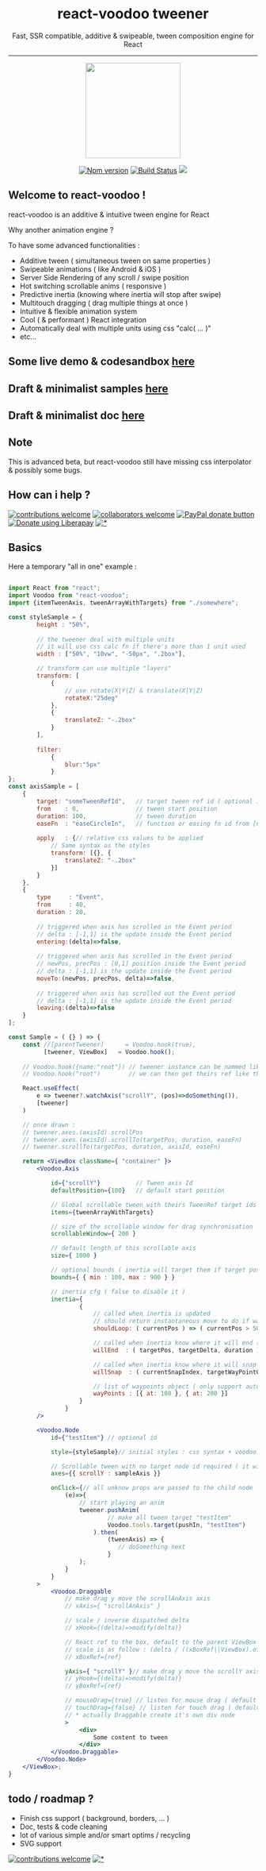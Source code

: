 <h1 align="center">react-voodoo tweener</h1>
<p align="center">Fast, SSR compatible, additive & swipeable, tween composition engine for React</p>

___
<p align="center"><img  width="192" src ="https://github.com/react-voodoo/react-voodoo/raw/master/doc/assets/logo-v0.png?sanitize=true" /></p>


<p align="center">
<a href="https://www.npmjs.com/package/react-voodoo">
<img src="https://img.shields.io/npm/v/react-voodoo.svg" alt="Npm version" /></a>
<a href="https://travis-ci.org/react-voodoo/react-voodoo">
<img src="https://travis-ci.org/react-voodoo/react-voodoo.svg?branch=master" alt="Build Status" /></a>
<img src="https://img.shields.io/badge/contributions-welcome-brightgreen.svg?style=flat" />
</p>

## Welcome to react-voodoo !

react-voodoo is an additive & intuitive tween engine for React

Why another animation engine ?

To have some advanced functionalities :

- Additive tween ( simultaneous tween on same properties )
- Swipeable animations ( like Android & iOS )
- Server Side Rendering of any scroll / swipe position
- Hot switching scrollable anims ( responsive )
- Predictive inertia (knowing where inertia will stop after swipe)
- Multitouch dragging ( drag multiple things at once )
- Intuitive & flexible animation system
- Cool ( & performant ) React integration
- Automatically deal with multiple units using css "calc( ... )"
- etc...

## Some live demo & codesandbox [here](https://react-voodoo.github.io/react-voodoo-samples/)

## Draft & minimalist samples [here](https://github.com/react-voodoo/react-voodoo-samples)

## Draft & minimalist doc [here](doc/readme.md)

## Note

This is advanced beta, but react-voodoo still have missing css interpolator & possibly some bugs.<br/>


## How can i help ?

[![contributions welcome](https://img.shields.io/badge/contributions-welcome-brightgreen.svg?style=flat)](#)
[![collaborators welcome](https://img.shields.io/badge/collaborators-welcome-brightgreen.svg?style=flat)](#)
<span class="badge-paypal"><a href="https://www.paypal.com/cgi-bin/webscr?cmd=_donations&business=THPSUB2U58AYQ&item_name=Dev+react-voodoo&currency_code=EUR&source=url" title="Donate to this project using Paypal"><img src="https://img.shields.io/badge/paypal-donate-yellow.svg" alt="PayPal donate button" /></a></span>
<a href="https://liberapay.com/Nathan/donate"><img alt="Donate using Liberapay" src="https://liberapay.com/assets/widgets/donate.svg"></a>
[![*](https://www.google-analytics.com/collect?v=1&tid=UA-82058889-1&cid=555&t=event&ec=project&ea=view&dp=%2Fproject%2Freact-voodoo&dt=readme)](#)

## Basics

Here a temporary "all in one" example :

```jsx harmony

import React from "react";
import Voodoo from "react-voodoo";
import {itemTweenAxis, tweenArrayWithTargets} from "./somewhere";

const styleSample = {
        height : "50%",
        
        // the tweener deal with multiple units 
        // it will use css calc fn if there's more than 1 unit used 
        width : ["50%", "10vw", "-50px", ".2box"],

        // transform can use multiple "layers"
        transform: [
            {
                // use rotate(X|Y|Z) & translate(X|Y|Z)
                rotateX:"25deg"
            }, 
            {
                translateZ: "-.2box"
            }
        ],
    
        filter: 
            {
                blur:"5px"
            }
};
const axisSample = [
	{
        target: "someTweenRefId",   // target tween ref id ( optional if used as tweenAxis on a TweenRef )
        from    : 0,                // tween start position
        duration: 100,              // tween duration
        easeFn  : "easeCircleIn",   // function or easing fn id from [d3-ease](https://github.com/d3/d3-ease)
        
        apply   : {// relative css values to be applied  
            // Same syntax as the styles
            transform: [{}, {
                translateZ: "-.2box"
            }]
        }
    },
    {
    	type     : "Event",
        from     : 40,
        duration : 20,
        
	    // triggered when axis has scrolled in the Event period 
	    // delta : [-1,1] is the update inside the Event period
	    entering:(delta)=>false,
        
	    // triggered when axis has scrolled in the Event period
	    // newPos, precPos : [0,1] position inside the Event period
	    // delta : [-1,1] is the update inside the Event period
	    moveTo:(newPos, precPos, delta)=>false,
        
	    // triggered when axis has scrolled out the Event period
	    // delta : [-1,1] is the update inside the Event period
	    leaving:(delta)=>false
    }
];

const Sample = ( {} ) => {
    const //[parentTweener]      = Voodoo.hook(true),
          [tweener, ViewBox]   = Voodoo.hook();
    
    // Voodoo.hook({name:"root"}) // tweener instance can be nammed like this
    // Voodoo.hook("root")        // we can then get theirs ref like this 

    React.useEffect(
        e => tweener?.watchAxis("scrollY", (pos)=>doSomething()),
        [tweener]
    )

    // once drawn :
    // tweener.axes.(axisId).scrollPos
    // tweener.axes.(axisId).scrollTo(targetPos, duration, easeFn)
    // tweener.scrollTo(targetPos, duration, axisId, easeFn)

    return <ViewBox className={ "container" }>
        <Voodoo.Axis

            id={"scrollY"}          // Tween axis Id
            defaultPosition={100}   // default start position

            // Global scrollable tween with theirs TweenRef target ids
            items={tweenArrayWithTargets}

            // size of the scrollable window for drag synchronisation
            scrollableWindow={ 200 }

            // default length of this scrollable axis
            size={ 1000 }

            // optional bounds ( inertia will target them if target pos is out )
            bounds={ { min : 100, max : 900 } }

            // inertia cfg ( false to disable it )
            inertia={
                    {
                        // called when inertia is updated
                        // should return instantaneous move to do if wanted
                        shouldLoop: ( currentPos ) => ( currentPos > 500 ? -500 : null ),

                        // called when inertia know where it will end ( when the user stop dragging )
                        willEnd  : ( targetPos, targetDelta, duration ) => {},

                        // called when inertia know where it will snap ( when the user stop dragging )
                        willSnap  : ( currentSnapIndex, targetWayPointObj ) => {},

                        // list of waypoints object ( only support auto snap 50/50 for now )
                        wayPoints : [{ at: 100 }, { at: 200 }]
                    }
                }
        />

        <Voodoo.Node
            id={"testItem"} // optional id

            style={styleSample}// initial styles : css syntax + voodoo tweener units & transform management

            // Scrollable tween with no target node id required ( it will be ignored )
            axes={{ scrollY : sampleAxis }}

            onClick={// all unknow props are passed to the child node
                (e)=>{
                    // start playing an anim
                    tweener.pushAnim(
                            // make all tween target "testItem"
                            Voodoo.tools.target(pushIn, "testItem")
                        ).then(
                            (tweenAxis) => {
                               // doSomething next
                            }
                    );
                }
            }
        >
            <Voodoo.Draggable
                // make drag y move the scrollAnAxis axis
                // xAxis={ "scrollAnAxis" }

                // scale / inverse dispatched delta
                // xHook={(delta)=>modify(delta)} 

                // React ref to the box, default to the parent ViewBox 
                // scale is as follow : (delta / ((xBoxRef||ViewBox).offsetWidth)) * ( axis.scrollableWindow || axis.duration )  
                // xBoxRef={ref} 

                yAxis={ "scrollY" }// make drag y move the scrollY axis
                // yHook={(delta)=>modify(delta)}
                // yBoxRef={ref} 

                // mouseDrag={true} // listen for mouse drag ( default to false )
                // touchDrag={false} // listen for touch drag ( default to true )
                // * actually Draggable create it's own div node
                >
                    <div>
                        Some content to tween
                    </div>
            </Voodoo.Draggable>
        </Voodoo.Node>
    </ViewBox>;
}
```

## todo / roadmap ?

- Finish css support ( background, borders, ... )
- Doc, tests & code cleaning
- lot of various simple and/or smart optims / recycling
- SVG support

[![contributions welcome](https://img.shields.io/badge/contributions-welcome-brightgreen.svg?style=flat)](#)
[![*](https://www.google-analytics.com/collect?v=1&tid=UA-82058889-1&cid=555&t=event&ec=project&ea=view&dp=%2Fproject%2Freact-voodoo&dt=readme)](#)